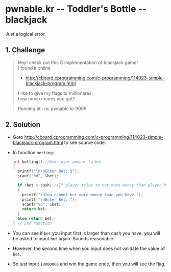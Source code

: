 # pwnable.kr -- Toddler's Bottle -- blackjack
Just a logical error.

## 1. Challenge
  > Hey! check out this C implementation of blackjack game!  
  > I found it online  
  > * http://cboard.cprogramming.com/c-programming/114023-simple-blackjack-program.html  
  >   
  > I like to give my flags to millionares.  
  > how much money you got?  
  >   
  >   
  > Running at : nc pwnable.kr 9009  

## 2. Solution
  * Goto http://cboard.cprogramming.com/c-programming/114023-simple-blackjack-program.html to see source code.

  * In function `betting`:

    ```cpp
    int betting() //Asks user amount to bet
    {
      printf("\n\nEnter Bet: $");
      scanf("%d", &bet);

      if (bet > cash) //If player tries to bet more money than player has
      {
        printf("\nYou cannot bet more money than you have.");
        printf("\nEnter Bet: ");
        scanf("%d", &bet);
        return bet;
      }
      else return bet;
    } // End Function
    ```

  * You can see if `bet` you input first is larger than cash you have, you will be asked to input `bet` again. Sounds reasonable.

  * However, the second time when you input does not validate the value of `bet`.

  * So just input `10000000` and win the game once, then you will see the flag.

